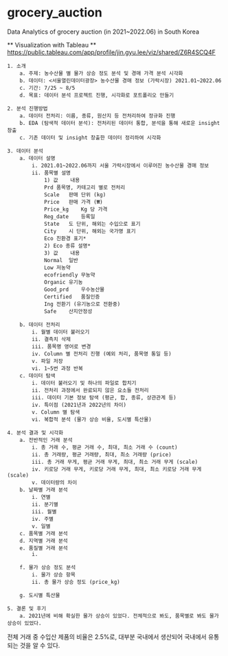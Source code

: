 # grocery_auction
Data Analytics of grocery auction (in 2021~2022.06) in South Korea

** Visualization with Tableau **
https://public.tableau.com/app/profile/jin.gyu.lee/viz/shared/Z6R4SCQ4F

	1. 소개
		a. 주제: 농수산물 별 물가 상승 정도 분석 및 경매 가격 분석 시각화
		b. 데이터: <서울열린데이터광장> 농수산물 경매 정보 (가락시장) 2021.01~2022.06
		c. 기간: 7/25 ~ 8/5
		d. 목표: 데이터 분석 프로젝트 진행, 시각화로 포트폴리오 만들기
	
	2. 분석 진행방법
		a. 데이터 전처리: 이름, 종류, 원산지 등 전처리하여 정규화 진행
		b. EDA (탐색적 데이터 분석): 전처리된 데이터 통합, 분석을 통해 새로운 insight 창출
		c. 기존 데이터 및 insight 창출한 데이터 정리하여 시각화

	3. 데이터 분석
		a. 데이터 설명
			i. 2021.01~2022.06까지 서울 가락시장에서 이루어진 농수산물 경매 정보
			ii. 품목별 설명
				1) 값	내용
				Prd	품목명, 카테고리 별로 전처리
				Scale	판매 단위 (kg)
				Price	판매 가격 (₩)
				Price_kg	Kg 당 가격
				Reg_date	등록일
				State	도 단위, 해외는 수입으로 표기
				City	시 단위, 해외는 국가명 표기
				Eco	친환경 표기*
				2) Eco 종류 설명*
				3) 값	내용
				Normal	일반
				Low	저농약
				ecofriendly	무농약
				Organic	유기농
				Good_prd	우수농산물
				Certified	품질인증
				Ing	전환기 (유기농으로 전환중)
				Safe	산지안정성
				
		b. 데이터 전처리
			i. 월별 데이터 불러오기
			ii. 결측치 삭제
			iii. 품목명 영어로 변경
			iv. Column 별 전처리 진행 (예외 처리, 품목명 통일 등)
			v. 파일 저장
			vi. 1~5번 과정 반복
		c. 데이터 탐색
			i. 데이터 불러오기 및 하나의 파일로 합치기
			ii. 전처리 과정에서 완료되지 않은 요소들 전처리
			iii. 데이터 기본 정보 탐색 (평균, 합, 종류, 상관관계 등)
			iv. 특이점 (2021년과 2022년의 차이)
			v. Column 별 탐색
			vi. 복합적 분석 (물가 상승 비율, 도시별 특산물)

	4. 분석 결과 및 시각화
		a. 전반적인 거래 분석
			i. 총 거래 수, 평균 거래 수, 최대, 최소 거래 수 (count)
			ii. 총 거래량, 평균 거래량, 최대, 최소 거래량 (price)
			iii. 총 거래 무게, 평균 거래 무게, 최대, 최소 거래 무게 (scale)
			iv. 키로당 거래 무게, 키로당 거래 무게, 최대, 최소 키로당 거래 무게 (scale)
			v. 데이터량의 차이
		b. 날짜별 거래 분석
			i. 연별
			ii. 분기별
			iii. 월별
			iv. 주별
			v. 일별
		c. 품목별 거래 분석
		d. 지역별 거래 분석
		e. 품질별 거래 분석
			i. 
		
		f. 물가 상승 정도 분석
			i. 물가 상승 항목
			ii. 총 물가 상승 정도 (price_kg)

		g. 도시별 특산물

	5. 결론 및 후기
		a. 2021년에 비해 확실한 물가 상승이 있었다. 전체적으로 봐도, 품목별로 봐도 물가 상승이 있었다.
전체 거래 중 수입산 제품의 비율은 2.5%로, 대부분 국내에서 생산되어 국내에서 유통되는 것을 알 수 있다.